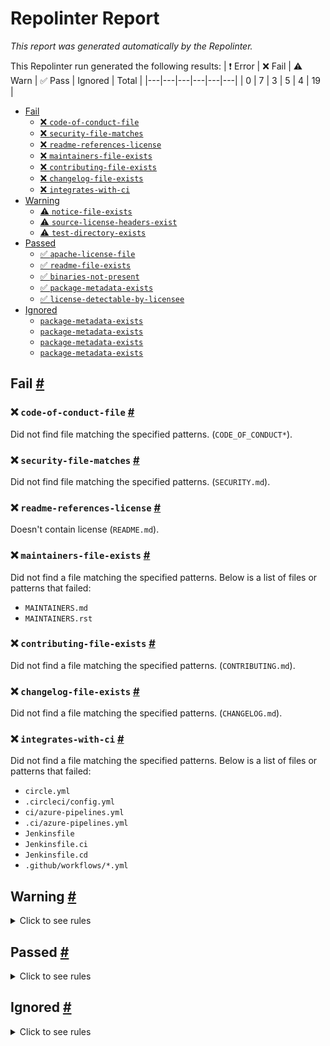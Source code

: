# Repolinter Report

*This report was generated automatically by the Repolinter.*

This Repolinter run generated the following results:
| ❗  Error | ❌  Fail | ⚠️  Warn | ✅  Pass | Ignored | Total |
|---|---|---|---|---|---|
| 0 | 7 | 3 | 5 | 4 | 19 |

- [Fail](#user-content-fail)
  - [❌ `code-of-conduct-file`](#user-content--code-of-conduct-file)
  - [❌ `security-file-matches`](#user-content--security-file-matches)
  - [❌ `readme-references-license`](#user-content--readme-references-license)
  - [❌ `maintainers-file-exists`](#user-content--maintainers-file-exists)
  - [❌ `contributing-file-exists`](#user-content--contributing-file-exists)
  - [❌ `changelog-file-exists`](#user-content--changelog-file-exists)
  - [❌ `integrates-with-ci`](#user-content--integrates-with-ci)
- [Warning](#user-content-warning)
  - [⚠️ `notice-file-exists`](#user-content--notice-file-exists)
  - [⚠️ `source-license-headers-exist`](#user-content--source-license-headers-exist)
  - [⚠️ `test-directory-exists`](#user-content--test-directory-exists)
- [Passed](#user-content-passed)
  - [✅ `apache-license-file`](#user-content--apache-license-file)
  - [✅ `readme-file-exists`](#user-content--readme-file-exists)
  - [✅ `binaries-not-present`](#user-content--binaries-not-present)
  - [✅ `package-metadata-exists`](#user-content--package-metadata-exists)
  - [✅ `license-detectable-by-licensee`](#user-content--license-detectable-by-licensee)
- [Ignored](#user-content-ignored)
  - [`package-metadata-exists`](#user-content-package-metadata-exists)
  - [`package-metadata-exists`](#user-content-package-metadata-exists)
  - [`package-metadata-exists`](#user-content-package-metadata-exists)
  - [`package-metadata-exists`](#user-content-package-metadata-exists)

## Fail <a href="#user-content-fail" id="fail">#</a>

### ❌ `code-of-conduct-file` <a href="#user-content--code-of-conduct-file" id="-code-of-conduct-file">#</a>

Did not find file matching the specified patterns. (`CODE_OF_CONDUCT*`).

### ❌ `security-file-matches` <a href="#user-content--security-file-matches" id="-security-file-matches">#</a>

Did not find file matching the specified patterns. (`SECURITY.md`).

### ❌ `readme-references-license` <a href="#user-content--readme-references-license" id="-readme-references-license">#</a>

Doesn't contain license (`README.md`).

### ❌ `maintainers-file-exists` <a href="#user-content--maintainers-file-exists" id="-maintainers-file-exists">#</a>

Did not find a file matching the specified patterns. Below is a list of files or patterns that failed:

- `MAINTAINERS.md`
- `MAINTAINERS.rst`

### ❌ `contributing-file-exists` <a href="#user-content--contributing-file-exists" id="-contributing-file-exists">#</a>

Did not find a file matching the specified patterns. (`CONTRIBUTING.md`).

### ❌ `changelog-file-exists` <a href="#user-content--changelog-file-exists" id="-changelog-file-exists">#</a>

Did not find a file matching the specified patterns. (`CHANGELOG.md`).

### ❌ `integrates-with-ci` <a href="#user-content--integrates-with-ci" id="-integrates-with-ci">#</a>

Did not find a file matching the specified patterns. Below is a list of files or patterns that failed:

- `circle.yml`
- `.circleci/config.yml`
- `ci/azure-pipelines.yml`
- `.ci/azure-pipelines.yml`
- `Jenkinsfile`
- `Jenkinsfile.ci`
- `Jenkinsfile.cd`
- `.github/workflows/*.yml`


## Warning <a href="#user-content-warning" id="warning">#</a>

<details>
<summary>Click to see rules</summary>

### ⚠️ `notice-file-exists` <a href="#user-content--notice-file-exists" id="-notice-file-exists">#</a>

Did not find a file matching the specified patterns. (`NOTICE*`).

### ⚠️ `source-license-headers-exist` <a href="#user-content--source-license-headers-exist" id="-source-license-headers-exist">#</a>

Below is a list of files or patterns that failed:

- `version/version.go`: The first 7 lines do not contain the pattern(s): Copyright, License.
- `cmd/manager/main.go`: The first 7 lines do not contain the pattern(s): Copyright, License.
- `pkg/apis/addtoscheme_hyperledger_v1alpha1.go`: The first 7 lines do not contain the pattern(s): Copyright, License.
- `pkg/apis/apis.go`: The first 7 lines do not contain the pattern(s): Copyright, License.
- `pkg/controller/add_besu.go`: The first 7 lines do not contain the pattern(s): Copyright, License.
- `pkg/controller/add_besunode.go`: The first 7 lines do not contain the pattern(s): Copyright, License.
- `pkg/controller/add_grafana.go`: The first 7 lines do not contain the pattern(s): Copyright, License.
- `pkg/controller/add_prometheus.go`: The first 7 lines do not contain the pattern(s): Copyright, License.
- `pkg/controller/controller.go`: The first 7 lines do not contain the pattern(s): Copyright, License.
- `pkg/resources/common.go`: The first 7 lines do not contain the pattern(s): Copyright, License.
- `pkg/apis/hyperledger/group.go`: The first 7 lines do not contain the pattern(s): Copyright, License.
- `pkg/controller/besu/besu_controller.go`: The first 7 lines do not contain the pattern(s): Copyright, License.
- `pkg/controller/besu/besu_ensure.go`: The first 7 lines do not contain the pattern(s): Copyright, License.
- `pkg/controller/besu/besu_resources.go`: The first 7 lines do not contain the pattern(s): Copyright, License.
- `pkg/controller/besunode/besunode_controller.go`: The first 7 lines do not contain the pattern(s): Copyright, License.
- `pkg/controller/besunode/besunode_ensure.go`: The first 7 lines do not contain the pattern(s): Copyright, License.
- `pkg/controller/besunode/besunode_resources.go`: The first 7 lines do not contain the pattern(s): Copyright, License.
- `pkg/controller/grafana/grafana_controller.go`: The first 7 lines do not contain the pattern(s): Copyright, License.
- `pkg/controller/grafana/grafana_ensure.go`: The first 7 lines do not contain the pattern(s): Copyright, License.
- `pkg/controller/grafana/grafana_resources.go`: The first 7 lines do not contain the pattern(s): Copyright, License.
- `pkg/controller/prometheus/prometheus_controller.go`: The first 7 lines do not contain the pattern(s): Copyright, License.
- `pkg/controller/prometheus/prometheus_ensure.go`: The first 7 lines do not contain the pattern(s): Copyright, License.
- `pkg/controller/prometheus/prometheus_resources.go`: The first 7 lines do not contain the pattern(s): Copyright, License.
- `pkg/apis/hyperledger/v1alpha1/besu_types.go`: The first 7 lines do not contain the pattern(s): Copyright, License.
- `pkg/apis/hyperledger/v1alpha1/besunode_types.go`: The first 7 lines do not contain the pattern(s): Copyright, License.
- `pkg/apis/hyperledger/v1alpha1/doc.go`: The first 7 lines do not contain the pattern(s): Copyright, License.
- `pkg/apis/hyperledger/v1alpha1/grafana_types.go`: The first 7 lines do not contain the pattern(s): Copyright, License.
- `pkg/apis/hyperledger/v1alpha1/prometheus_types.go`: The first 7 lines do not contain the pattern(s): Copyright, License.
- `pkg/apis/hyperledger/v1alpha1/register.go`: The first 7 lines do not contain the pattern(s): Copyright, License.
- `pkg/apis/hyperledger/v1alpha1/zz_generated.deepcopy.go`: The first 7 lines do not contain the pattern(s): Copyright, License.

### ⚠️ `test-directory-exists` <a href="#user-content--test-directory-exists" id="-test-directory-exists">#</a>

Did not find a file matching the specified patterns. Below is a list of files or patterns that failed:

- `**/test*`
- `**/specs`
- `**/**_test.go`

</details>

## Passed <a href="#user-content-passed" id="passed">#</a>

<details>
<summary>Click to see rules</summary>

### ✅ `apache-license-file` <a href="#user-content--apache-license-file" id="-apache-license-file">#</a>

Contains Apache License.*Version 2.0 (`LICENSE`).

### ✅ `readme-file-exists` <a href="#user-content--readme-file-exists" id="-readme-file-exists">#</a>

Found file (`README.md`).

### ✅ `binaries-not-present` <a href="#user-content--binaries-not-present" id="-binaries-not-present">#</a>

Excluded file type doesn't exist. (`**/*.exe,**/*.dll,!**/node_modules/**`).

### ✅ `package-metadata-exists` <a href="#user-content--package-metadata-exists" id="-package-metadata-exists">#</a>

Found file (`go.mod`).

### ✅ `license-detectable-by-licensee` <a href="#user-content--license-detectable-by-licensee" id="-license-detectable-by-licensee">#</a>

Licensee identified the license for project: Apache-2.0.

</details>

## Ignored <a href="#user-content-ignored" id="ignored">#</a>

<details>
<summary>Click to see rules</summary>

### `package-metadata-exists` <a href="#user-content-package-metadata-exists" id="package-metadata-exists">#</a>

This rule was ignored for the following reason: ignored due to unsatisfied condition(s): "language=javascript"

### `package-metadata-exists` <a href="#user-content-package-metadata-exists" id="package-metadata-exists">#</a>

This rule was ignored for the following reason: ignored due to unsatisfied condition(s): "language=ruby"

### `package-metadata-exists` <a href="#user-content-package-metadata-exists" id="package-metadata-exists">#</a>

This rule was ignored for the following reason: ignored due to unsatisfied condition(s): "language=java"

### `package-metadata-exists` <a href="#user-content-package-metadata-exists" id="package-metadata-exists">#</a>

This rule was ignored for the following reason: ignored due to unsatisfied condition(s): "language=python"

</details>

